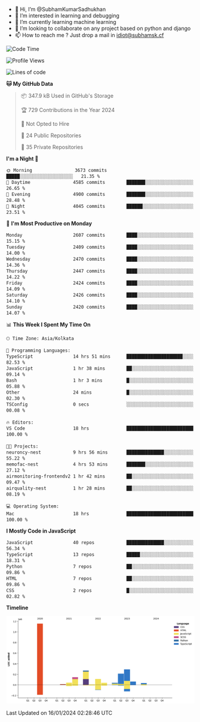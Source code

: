 - 👋 Hi, I’m @SubhamKumarSadhukhan
- 👀 I’m interested in learning and debugging
- 🌱 I’m currently learning machine learning
- 💞️ I’m looking to collaborate on any project based on python and django
- 📫 How to reach me ?
      Just drop a mail in idiot@subhamsk.cf

<!---
SubhamKumarSadhukhan/SubhamKumarSadhukhan is a ✨ special ✨ repository because its `README.md` (this file) appears on your GitHub profile.
You can click the Preview link to take a look at your changes.
--->


<!--START_SECTION:waka-->
![Code Time](http://img.shields.io/badge/Code%20Time-1%2C886%20hrs%2044%20mins-blue)

![Profile Views](http://img.shields.io/badge/Profile%20Views-1-blue)

![Lines of code](https://img.shields.io/badge/From%20Hello%20World%20I%27ve%20Written-2.4%20million%20lines%20of%20code-blue)

**🐱 My GitHub Data** 

> 📦 347.9 kB Used in GitHub's Storage 
 > 
> 🏆 729 Contributions in the Year 2024
 > 
> 🚫 Not Opted to Hire
 > 
> 📜 24 Public Repositories 
 > 
> 🔑 35 Private Repositories 
 > 
**I'm a Night 🦉** 

```text
🌞 Morning                3673 commits        █████░░░░░░░░░░░░░░░░░░░░   21.35 % 
🌆 Daytime                4585 commits        ███████░░░░░░░░░░░░░░░░░░   26.65 % 
🌃 Evening                4900 commits        ███████░░░░░░░░░░░░░░░░░░   28.48 % 
🌙 Night                  4045 commits        ██████░░░░░░░░░░░░░░░░░░░   23.51 % 
```
📅 **I'm Most Productive on Monday** 

```text
Monday                   2607 commits        ████░░░░░░░░░░░░░░░░░░░░░   15.15 % 
Tuesday                  2409 commits        ████░░░░░░░░░░░░░░░░░░░░░   14.00 % 
Wednesday                2470 commits        ████░░░░░░░░░░░░░░░░░░░░░   14.36 % 
Thursday                 2447 commits        ████░░░░░░░░░░░░░░░░░░░░░   14.22 % 
Friday                   2424 commits        ████░░░░░░░░░░░░░░░░░░░░░   14.09 % 
Saturday                 2426 commits        ████░░░░░░░░░░░░░░░░░░░░░   14.10 % 
Sunday                   2420 commits        ████░░░░░░░░░░░░░░░░░░░░░   14.07 % 
```


📊 **This Week I Spent My Time On** 

```text
🕑︎ Time Zone: Asia/Kolkata

💬 Programming Languages: 
TypeScript               14 hrs 51 mins      █████████████████████░░░░   82.53 % 
JavaScript               1 hr 38 mins        ██░░░░░░░░░░░░░░░░░░░░░░░   09.14 % 
Bash                     1 hr 3 mins         █░░░░░░░░░░░░░░░░░░░░░░░░   05.88 % 
Other                    24 mins             █░░░░░░░░░░░░░░░░░░░░░░░░   02.30 % 
TSConfig                 0 secs              ░░░░░░░░░░░░░░░░░░░░░░░░░   00.08 % 

🔥 Editors: 
VS Code                  18 hrs              █████████████████████████   100.00 % 

🐱‍💻 Projects: 
neuroncy-nest            9 hrs 56 mins       ██████████████░░░░░░░░░░░   55.22 % 
memofac-nest             4 hrs 53 mins       ███████░░░░░░░░░░░░░░░░░░   27.12 % 
airmonitoring-frontendv2 1 hr 42 mins        ██░░░░░░░░░░░░░░░░░░░░░░░   09.47 % 
airquality-nest          1 hr 28 mins        ██░░░░░░░░░░░░░░░░░░░░░░░   08.19 % 

💻 Operating System: 
Mac                      18 hrs              █████████████████████████   100.00 % 
```

**I Mostly Code in JavaScript** 

```text
JavaScript               40 repos            ██████████████░░░░░░░░░░░   56.34 % 
TypeScript               13 repos            █████░░░░░░░░░░░░░░░░░░░░   18.31 % 
Python                   7 repos             ██░░░░░░░░░░░░░░░░░░░░░░░   09.86 % 
HTML                     7 repos             ██░░░░░░░░░░░░░░░░░░░░░░░   09.86 % 
CSS                      2 repos             █░░░░░░░░░░░░░░░░░░░░░░░░   02.82 % 
```



**Timeline**

![Lines of Code chart](https://raw.githubusercontent.com/SubhamKumarSadhukhan/SubhamKumarSadhukhan/main/assets/bar_graph.png)


 Last Updated on 16/01/2024 02:28:46 UTC
<!--END_SECTION:waka-->
